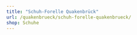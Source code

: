 ```yaml
---
title: "Schuh-Forelle Quakenbrück"
url: /quakenbrueck/schuh-forelle-quakenbrueck/
shop: Schuhe
---
```


